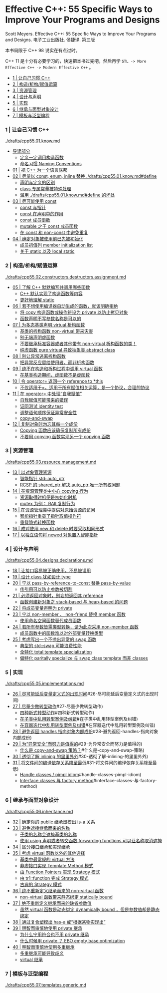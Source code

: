 # Effective C++: 55 Specific Ways to Improve Your Programs and Designs

Scott Meyers. Effective C++: 55 Specific Ways to Improve Your Programs and Designs. 电子工业出版社. 侯捷译. 第三版

本书局限于 C++ 98 说实在有点过时。

C++ 11 是十分有必要学习的，快速把本书过完吧，然后再学 `STL -> More Effective C++ -> Modern Effective C++` 。

<!-- @import "[TOC]" {cmd="toc" depthFrom=3 depthTo=6 orderedList=false} -->

<!-- code_chunk_output -->

- [1 | 让自己习惯 C++](#1-让自己习惯-c)
- [2 | 构造/析构/赋值运算](#2-构造析构赋值运算)
- [3 | 资源管理](#3-资源管理)
- [4 | 设计与声明](#4-设计与声明)
- [5 | 实现](#5-实现)
- [6 | 继承与面型对象设计](#6-继承与面型对象设计)
- [7 | 模板与泛型编程](#7-模板与泛型编程)

<!-- /code_chunk_output -->

### 1 | 让自己习惯 C++

[./drafts/cpp55.01.know.md](./drafts/cpp55.01.know.md)

- [导读部分](./drafts/cpp55.01.know.md#导读部分)
  - [定义一定调用构造函数](./drafts/cpp55.01.know.md#定义一定调用构造函数)
  - [命名习惯 Naming Conventions](./drafts/cpp55.01.know.md#命名习惯-naming-conventions)
- [01 | 视 C++ 为一个语言联邦](./drafts/cpp55.01.know.md#01-视-c-为一个语言联邦)
- [02 | 尽量以 const, enum, inline 替换 ./drafts/cpp55.01.know.md#define](#02-尽量以-const-enum-inline-替换-define)
  - [声明与定义的区别](./drafts/cpp55.01.know.md#声明与定义的区别)
  - [class 专属常量被特殊处理](./drafts/cpp55.01.know.md#class-专属常量被特殊处理)
  - [滥用 ./drafts/cpp55.01.know.md#define 的坏处](#滥用-define-的坏处)
- [03 | 尽可能使用 const](./drafts/cpp55.01.know.md#03-尽可能使用-const)
  - [const 与指针](./drafts/cpp55.01.know.md#const-与指针)
  - [const 在声明中的作用](./drafts/cpp55.01.know.md#const-在声明中的作用)
  - [const 成员函数](./drafts/cpp55.01.know.md#const-成员函数)
  - [mutable 之于 const 成员函数](./drafts/cpp55.01.know.md#mutable-之于-const-成员函数)
  - [在 const 和 non-const 中避免重复](./drafts/cpp55.01.know.md#在-const-和-non-const-中避免重复)
- [04 | 确定对象被使用前已先被初始化](./drafts/cpp55.01.know.md#04-确定对象被使用前已先被初始化)
  - [成员初值列 member initialization list](./drafts/cpp55.01.know.md#成员初值列-member-initialization-list)
  - [关于 static 以及 local static](./drafts/cpp55.01.know.md#关于-static-以及-local-static)

### 2 | 构造/析构/赋值运算

[./drafts/cpp55.02.constructors.destructors.assignment.md](./drafts/cpp55.02.constructors.destructors.assignment.md)

- [05 | 了解 C++ 默默编写并调用哪些函数](./drafts/cpp55.02.constructors.destructors.assignment.md#05-了解-c-默默编写并调用哪些函数)
  - [C++ 默认实现了构造函数等内容](./drafts/cpp55.02.constructors.destructors.assignment.md#c-默认实现了构造函数等内容)
  - [更好地理解 static](./drafts/cpp55.02.constructors.destructors.assignment.md#更好地理解-static)
- [06 | 若不想使用编译器自动生成的函数，就该明确拒绝](./drafts/cpp55.02.constructors.destructors.assignment.md#06-若不想使用编译器自动生成的函数就该明确拒绝)
  - [将 copy 构造函数或操作符设为 private 以防止拷贝对象](./drafts/cpp55.02.constructors.destructors.assignment.md#将-copy-构造函数或操作符设为-private-以防止拷贝对象)
  - [函数声明不写参数名称是可以的](./drafts/cpp55.02.constructors.destructors.assignment.md#函数声明不写参数名称是可以的)
- [07 | 为多态基类声明 virtual 析构函数](./drafts/cpp55.02.constructors.destructors.assignment.md#07-为多态基类声明-virtual-析构函数)
  - [基类的析构函数 non-virtual 带来灾害](./drafts/cpp55.02.constructors.destructors.assignment.md#基类的析构函数-non-virtual-带来灾害)
  - [别无端声明虚函数](./drafts/cpp55.02.constructors.destructors.assignment.md#别无端声明虚函数)
  - [不要继承标准容器或者其他带有 non-virtual 析构函数的类！](./drafts/cpp55.02.constructors.destructors.assignment.md#不要继承标准容器或者其他带有-non-virtual-析构函数的类)
  - [纯虚函数 pure virtual 导致抽象类 abstract class](./drafts/cpp55.02.constructors.destructors.assignment.md#纯虚函数-pure-virtual-导致抽象类-abstract-class)
- [08 | 别让异常逃离析构函数](./drafts/cpp55.02.constructors.destructors.assignment.md#08-别让异常逃离析构函数)
  - [把异常反应留给使用者，而非析构函数](./drafts/cpp55.02.constructors.destructors.assignment.md#把异常反应留给使用者而非析构函数)
- [09 | 绝不在构造和析构过程中调用 virtual 函数](./drafts/cpp55.02.constructors.destructors.assignment.md#09-绝不在构造和析构过程中调用-virtual-函数)
  - [在基类构造期间，虚函数不是虚函数](./drafts/cpp55.02.constructors.destructors.assignment.md#在基类构造期间虚函数不是虚函数)
- [10 | 令 operator= 返回一个 reference to *this](./drafts/cpp55.02.constructors.destructors.assignment.md#10-令-operator-返回一个-reference-to-this)
  - [不仅适用于=，适用于所有赋值相关运算，是一个协议，合理的协议](./drafts/cpp55.02.constructors.destructors.assignment.md#不仅适用于适用于所有赋值相关运算是一个协议合理的协议)
- [11 | 在 operator= 中处理“自我赋值”](./drafts/cpp55.02.constructors.destructors.assignment.md#11-在-operator-中处理自我赋值)
  - [自我赋值可能带来的错误](./drafts/cpp55.02.constructors.destructors.assignment.md#自我赋值可能带来的错误)
  - [证同测试 identity test](./drafts/cpp55.02.constructors.destructors.assignment.md#证同测试-identity-test)
  - [调整语句顺序保证异常安全性](./drafts/cpp55.02.constructors.destructors.assignment.md#调整语句顺序保证异常安全性)
  - [copy-and-swap](./drafts/cpp55.02.constructors.destructors.assignment.md#copy-and-swap)
- [12 | 复制对象时勿忘其每一个成份](./drafts/cpp55.02.constructors.destructors.assignment.md#12-复制对象时勿忘其每一个成份)
  - [Copying 函数应该确保复制所有成份](./drafts/cpp55.02.constructors.destructors.assignment.md#copying-函数应该确保复制所有成份)
  - [不要用 copying 函数实现另一个 copying 函数](./drafts/cpp55.02.constructors.destructors.assignment.md#不要用-copying-函数实现另一个-copying-函数)

### 3 | 资源管理

[./drafts/cpp55.03.resource.management.md](./drafts/cpp55.03.resource.management.md)

- [13 | 以对象管理资源](./drafts/cpp55.03.resource.management.md#13-以对象管理资源)
  - [智能指针 std::auto_ptr](./drafts/cpp55.03.resource.management.md#智能指针-stdauto_ptr)
  - [RCSP 的 shared_ptr 解决 auto_ptr 唯一所有权问题](./drafts/cpp55.03.resource.management.md#rcsp-的-shared_ptr-解决-auto_ptr-唯一所有权问题)
- [14 | 在资源管理类中小心 copying 行为](./drafts/cpp55.03.resource.management.md#14-在资源管理类中小心-copying-行为)
  - [资源取得时机便是初始化时机](./drafts/cpp55.03.resource.management.md#资源取得时机便是初始化时机)
  - [mutex 为例： RAII 复制行为](./drafts/cpp55.03.resource.management.md#mutex-为例-raii-复制行为)
- [15 | 在资源管理类中提供对原始资源的访问](./drafts/cpp55.03.resource.management.md#15-在资源管理类中提供对原始资源的访问)
  - [智能指针重载了指针取值操作符](./drafts/cpp55.03.resource.management.md#智能指针重载了指针取值操作符)
  - [重载隐式转换函数](./drafts/cpp55.03.resource.management.md#重载隐式转换函数)
- [16 | 成对使用 new 和 delete 时要采取相同形式](./drafts/cpp55.03.resource.management.md#16-成对使用-new-和-delete-时要采取相同形式)
- [17 | 以独立语句将 newed 对象置入智能指针](./drafts/cpp55.03.resource.management.md#17-以独立语句将-newed-对象置入智能指针)

### 4 | 设计与声明

[./drafts/cpp55.04.designs.declarations.md](./drafts/cpp55.04.designs.declarations.md)

- [18 | 让接口容易被正确使用，不易被误用](./drafts/cpp55.04.designs.declarations.md#18-让接口容易被正确使用不易被误用)
- [19 | 设计 class 犹如设计 type](./drafts/cpp55.04.designs.declarations.md#19-设计-class-犹如设计-type)
- [20 | 宁以 pass-by-reference-to-const 替换 pass-by-value](./drafts/cpp55.04.designs.declarations.md#20-宁以-pass-by-reference-to-const-替换-pass-by-value)
  - [传引用可以防止参数被切割](./drafts/cpp55.04.designs.declarations.md#传引用可以防止参数被切割)
- [21 | 必须返回对象时，别妄想返回其 reference](./drafts/cpp55.04.designs.declarations.md#21-必须返回对象时别妄想返回其-reference)
  - [函数创建新对象之 stack-based 与 heap-based 的问题](./drafts/cpp55.04.designs.declarations.md#函数创建新对象之-stack-based-与-heap-based-的问题)
- [22 | 将成员变量声明为 private](./drafts/cpp55.04.designs.declarations.md#22-将成员变量声明为-private)
- [23 | 宁以 non-member 、 non-friend 替换 member 函数](./drafts/cpp55.04.designs.declarations.md#23-宁以-non-member-non-friend-替换-member-函数)
  - [使用命名空间函数替代成员函数](./drafts/cpp55.04.designs.declarations.md#使用命名空间函数替代成员函数)
- [24 | 若所有参数皆需类型转换，请为此次采用 non-member 函数](./drafts/cpp55.04.designs.declarations.md#24-若所有参数皆需类型转换请为此次采用-non-member-函数)
  - [成员函数中的函数难以对外部变量转换类型](./drafts/cpp55.04.designs.declarations.md#成员函数中的函数难以对外部变量转换类型)
- [25 | 考虑写出一个不抛出异常的 swap 函数](./drafts/cpp55.04.designs.declarations.md#25-考虑写出一个不抛出异常的-swap-函数)
  - [典型的 std::swap 可能浪费性能](./drafts/cpp55.04.designs.declarations.md#典型的-stdswap-可能浪费性能)
  - [全特化 total template specialization](./drafts/cpp55.04.designs.declarations.md#全特化-total-template-specialization)
  - [偏特化 paritally specialize 与 swap class template 而非 classes](./drafts/cpp55.04.designs.declarations.md#偏特化-paritally-specialize-与-swap-class-template-而非-classes)

### 5 | 实现

[./drafts/cpp55.05.implementations.md](./drafts/cpp55.05.implementations.md)

- [26 | 尽可能延后变量定义式的出现时间](./drafts/cpp55.05.implementations.md)#26-尽可能延后变量定义式的出现时间)
- [27 | 尽量少做转型动作](./drafts/cpp55.05.implementations.md)#27-尽量少做转型动作)
  - [四种新式转型动作](./drafts/cpp55.05.implementations.md)#四种新式转型动作)
  - [在子类中乱用转型案例及纠错](./drafts/cpp55.05.implementations.md)#在子类中乱用转型案例及纠错)
  - [在容器迭代中乱用转型案例及纠错](./drafts/cpp55.05.implementations.md)#在容器迭代中乱用转型案例及纠错)
- [28 | 避免返回 handles 指向对象内部成份](./drafts/cpp55.05.implementations.md)#28-避免返回-handles-指向对象内部成份)
- [29 | 为“异常安全”而努力是值得的](./drafts/cpp55.05.implementations.md)#29-为异常安全而努力是值得的)
  - [什么是 copy-and-swap 策略？](./drafts/cpp55.05.implementations.md)#什么是-copy-and-swap-策略)
- [30 | 透彻了解 inlining 的里里外外](./drafts/cpp55.05.implementations.md)#30-透彻了解-inlining-的里里外外)
- [31 | 将文件间的编译依存关系降至最低](./drafts/cpp55.05.implementations.md)#31-将文件间的编译依存关系降至最低)
  - [Handle classes / pimpl idiom](./drafts/cpp55.05.implementations.md)#handle-classes-pimpl-idiom)
  - [Interface classes 与 factory method](./drafts/cpp55.05.implementations.md)#interface-classes-与-factory-method)

### 6 | 继承与面型对象设计

[./drafts/cpp55.06.inheritance.md](./drafts/cpp55.06.inheritance.md)

- [32 | 确定你的 public 继承塑模出 is-a 关系](./drafts/cpp55.06.inheritance.md#32-确定你的-public-继承塑模出-is-a-关系)
- [33 | 避免遮掩继承而来的名称](./drafts/cpp55.06.inheritance.md#33-避免遮掩继承而来的名称)
  - [子类的名称会遮掩基类的名称](./drafts/cpp55.06.inheritance.md#子类的名称会遮掩基类的名称)
  - [使用 using 声明或者转交函数 forwarding functions 可以让名称取消遮掩](./drafts/cpp55.06.inheritance.md#使用-using-声明或者转交函数-forwarding-functions-可以让名称取消遮掩)
- [34 | 区分接口继承和实现继承](./drafts/cpp55.06.inheritance.md#34-区分接口继承和实现继承)
- [35 | 考虑 virtual 函数以外的其他选择](./drafts/cpp55.06.inheritance.md#35-考虑-virtual-函数以外的其他选择)
  - [基类中最常规的 virtual 方法](./drafts/cpp55.06.inheritance.md#基类中最常规的-virtual-方法)
  - [非虚接口实现 Template Method 模式](./drafts/cpp55.06.inheritance.md#非虚接口实现-template-method-模式)
  - [由 Function Pointers 实现 Strategy 模式](./drafts/cpp55.06.inheritance.md#由-function-pointers-实现-strategy-模式)
  - [由 tr1::function 完成 Strategy 模式](./drafts/cpp55.06.inheritance.md#由-tr1function-完成-strategy-模式)
  - [古典的 Strategy 模式](./drafts/cpp55.06.inheritance.md#古典的-strategy-模式)
- [36 | 绝不重新定义继承而来的 non-virtual 函数](./drafts/cpp55.06.inheritance.md#36-绝不重新定义继承而来的-non-virtual-函数)
  - [non-virtual 函数带来静态绑定 statically bound](./drafts/cpp55.06.inheritance.md#non-virtual-函数带来静态绑定-statically-bound)
- [37 | 绝不重新定义继承而来的缺省参数值](./drafts/cpp55.06.inheritance.md#37-绝不重新定义继承而来的缺省参数值)
  - [虽然 virtual 函数是动态绑定 dynamically bound ，但是参数值却是静态绑定](./drafts/cpp55.06.inheritance.md#虽然-virtual-函数是动态绑定-dynamically-bound-但是参数值却是静态绑定)
- [38 | 通过复合塑模出 has-a 或“根据某物实现出”](./drafts/cpp55.06.inheritance.md#38-通过复合塑模出-has-a-或根据某物实现出)
- [39 | 明智而审慎地使用 private 继承](./drafts/cpp55.06.inheritance.md#39-明智而审慎地使用-private-继承)
  - [为什么宁用符合也不用 private 继承](./drafts/cpp55.06.inheritance.md#为什么宁用符合也不用-private-继承)
  - [什么时候用 private ？ EBO empty base optimization](./drafts/cpp55.06.inheritance.md#什么时候用-private-ebo-empty-base-optimization)
- [40 | 明智而审慎地使用多重继承](./drafts/cpp55.06.inheritance.md#40-明智而审慎地使用多重继承)
  - [多重继承可能导致歧义](./drafts/cpp55.06.inheritance.md#多重继承可能导致歧义)
  - [virtual 继承](./drafts/cpp55.06.inheritance.md#virtual-继承)

### 7 | 模板与泛型编程

[./drafts/cpp55.07.templates.generic.md](./drafts/cpp55.07.templates.generic.md)
